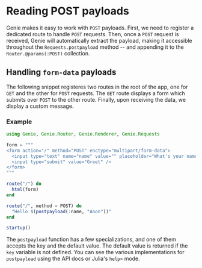 # Reading POST payloads

Genie makes it easy to work with `POST` payloads. First, we need to register a dedicated route to handle `POST` requests. Then, once a `POST` request is received, Genie will automatically extract the payload, making it accessible throughout the `Requests.postpayload` method -- and appending it to the `Router.@params(:POST)` collection.

## Handling `form-data` payloads

The following snippet registeres two routes in the root of the app, one for `GET` and the other for `POST` requests. The `GET` route displays a form which submits over `POST` to the other route. Finally, upon receiving the data, we display a custom message.

### Example

```julia
using Genie, Genie.Router, Genie.Renderer, Genie.Requests

form = """
<form action="/" method="POST" enctype="multipart/form-data">
  <input type="text" name="name" value="" placeholder="What's your name?" />
  <input type="submit" value="Greet" />
</form>
"""

route("/") do
  html(form)
end

route("/", method = POST) do
  "Hello $(postpayload(:name, "Anon"))"
end

startup()
```

The `postpayload` function has a few specializations, and one of them accepts the key and the default value. The default value is returned if the `key` variable is not defined. You can see the various implementations for `postpayload` using the API docs or Julia's `help>` mode.

